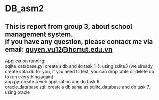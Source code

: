 # DB_asm2
This is report from group 3, about school management system.  
If you have any question, please contact me via email: quyen.vu12@hcmut.edu.vn
---------------------------------------------------------------------
Application running:  
  sqlite_database.py: create a db and do task 1-5, using sqlite3 (we already create data.db for you, if you need to test, you can drop table or delete db to run everything again)  
  app.py: create a web application and do task 6  
  oracle_database.sql: create a db same as sqlite_database and do task 7, using oracle  
